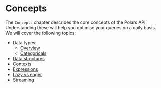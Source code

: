 # Concepts

The `Concepts` chapter describes the core concepts of the Polars API. Understanding these will help you optimise your queries on a daily basis. We will cover the following topics:

- Data types:
    - [Overview](/data-types/overview.md)
    - [Categoricals](data-types/categoricals.md)
- [Data structures](data-structures.md)
- [Contexts](contexts.md)
- [Expressions](expressions.md)
- [Lazy vs eager](lazy-vs-eager.md)
- [Streaming](streaming.md)